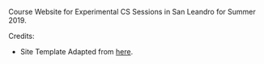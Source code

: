 Course Website for Experimental CS Sessions in San Leandro for Summer 2019.

Credits:
  - Site Template Adapted from [here](https://codepen.io/htschmed/pen/RMEEzM).
